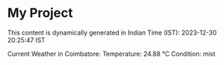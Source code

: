 # My Project

This content is dynamically generated in Indian Time (IST): 2023-12-30 20:25:47 IST


Current Weather in Coimbatore:
Temperature: 24.88 °C
Condition: mist
